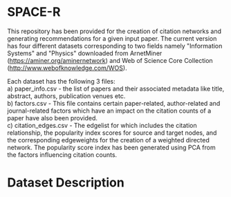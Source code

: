# SPACE-R
This repository has been provided for the creation of citation networks and generating recommendations for a given input paper. The current version has four different datasets corresponding to two fields namely "Information Systems" and "Physics" downloaded from ArnetMiner (https://aminer.org/aminernetwork) and Web of Science Core Collection (http://www.webofknowledge.com/WOS). 

Each dataset has the following 3 files:\
a) paper_info.csv - the list of papers and their associated metadata like title, abstract, authors, publication venues etc. \
b) factors.csv - This file contains certain paper-related, author-related and journal-related factors which have an impact on the citation counts of a paper have also been provided. \
c) citation_edges.csv - The edgelist for which includes the citation relationship, the popularity index scores for source and target nodes, and the corresponding edgeweights for the creation of a weighted directed network. The popularity score index has been generated using PCA from the factors influencing citation counts. 

# Dataset Description

